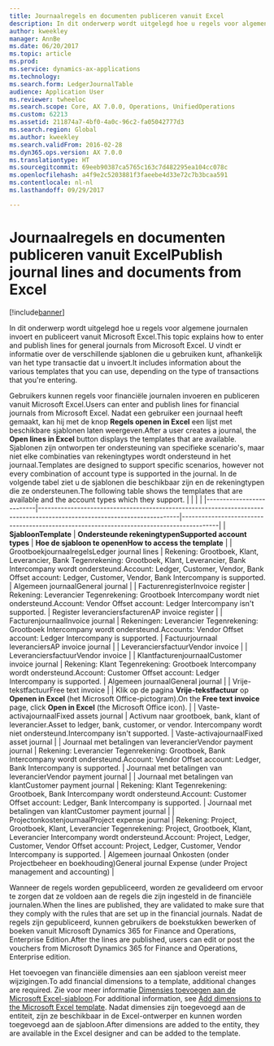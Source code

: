 ```yaml
---
title: Journaalregels en documenten publiceren vanuit Excel
description: In dit onderwerp wordt uitgelegd hoe u regels voor algemene journalen invoert en publiceert vanuit Microsoft Excel. U vindt er informatie over de verschillende sjablonen die u gebruiken kunt, afhankelijk van het type transactie dat u invoert.
author: kweekley
manager: AnnBe
ms.date: 06/20/2017
ms.topic: article
ms.prod: 
ms.service: dynamics-ax-applications
ms.technology: 
ms.search.form: LedgerJournalTable
audience: Application User
ms.reviewer: twheeloc
ms.search.scope: Core, AX 7.0.0, Operations, UnifiedOperations
ms.custom: 62213
ms.assetid: 211874a7-4bf0-4a0c-96c2-fa05042777d3
ms.search.region: Global
ms.author: kweekley
ms.search.validFrom: 2016-02-28
ms.dyn365.ops.version: AX 7.0.0
ms.translationtype: HT
ms.sourcegitcommit: 69eeb90387ca5765c163c7d482295ea104cc078c
ms.openlocfilehash: a4f9e2c5203881f3faeebe4d33e72c7b3bcaa591
ms.contentlocale: nl-nl
ms.lasthandoff: 09/29/2017

---
```


# <a name="publish-journal-lines-and-documents-from-excel"></a><span data-ttu-id="cc2c6-104">Journaalregels en documenten publiceren vanuit Excel</span><span class="sxs-lookup"><span data-stu-id="cc2c6-104">Publish journal lines and documents from Excel</span></span>

[!include[banner](../includes/banner.md)]


<span data-ttu-id="cc2c6-105">In dit onderwerp wordt uitgelegd hoe u regels voor algemene journalen invoert en publiceert vanuit Microsoft Excel.</span><span class="sxs-lookup"><span data-stu-id="cc2c6-105">This topic explains how to enter and publish lines for general journals from Microsoft Excel.</span></span> <span data-ttu-id="cc2c6-106">U vindt er informatie over de verschillende sjablonen die u gebruiken kunt, afhankelijk van het type transactie dat u invoert.</span><span class="sxs-lookup"><span data-stu-id="cc2c6-106">It includes information about the various templates that you can use, depending on the type of transactions that you're entering.</span></span>

<span data-ttu-id="cc2c6-107">Gebruikers kunnen regels voor financiële journalen invoeren en publiceren vanuit Microsoft Excel.</span><span class="sxs-lookup"><span data-stu-id="cc2c6-107">Users can enter and publish lines for financial journals from Microsoft Excel.</span></span> <span data-ttu-id="cc2c6-108">Nadat een gebruiker een journaal heeft gemaakt, kan hij met de knop **Regels openen in Excel** een lijst met beschikbare sjablonen laten weergeven.</span><span class="sxs-lookup"><span data-stu-id="cc2c6-108">After a user creates a journal, the **Open lines in Excel** button displays the templates that are available.</span></span> <span data-ttu-id="cc2c6-109">Sjablonen zijn ontworpen ter ondersteuning van specifieke scenario's, maar niet elke combinaties van rekeningtypes wordt ondersteund in het journaal.</span><span class="sxs-lookup"><span data-stu-id="cc2c6-109">Templates are designed to support specific scenarios, however not every combination of account type is supported in the journal.</span></span> <span data-ttu-id="cc2c6-110">In de volgende tabel ziet u de sjablonen die beschikbaar zijn en de rekeningtypen die ze ondersteunen.</span><span class="sxs-lookup"><span data-stu-id="cc2c6-110">The following table shows the templates that are available and the account types which they support.</span></span>
|                          |                                                                                                                         |                                                                                         |
|--------------------------|-------------------------------------------------------------------------------------------------------------------------|-----------------------------------------------------------------------------------------|
| <span data-ttu-id="cc2c6-111">**Sjabloon**</span><span class="sxs-lookup"><span data-stu-id="cc2c6-111">**Template**</span></span>             | <span data-ttu-id="cc2c6-112">**Ondersteunde rekeningtypen**</span><span class="sxs-lookup"><span data-stu-id="cc2c6-112">**Supported account types**</span></span>                                                                                             | <span data-ttu-id="cc2c6-113">**Hoe de sjabloon te openen**</span><span class="sxs-lookup"><span data-stu-id="cc2c6-113">**How to access the template**</span></span>                                                          |
| <span data-ttu-id="cc2c6-114">Grootboekjournaalregels</span><span class="sxs-lookup"><span data-stu-id="cc2c6-114">Ledger journal lines</span></span>     | <span data-ttu-id="cc2c6-115">Rekening: Grootboek, Klant, Leverancier, Bank Tegenrekening: Grootboek, Klant, Leverancier, Bank Intercompany wordt ondersteund.</span><span class="sxs-lookup"><span data-stu-id="cc2c6-115">Account: Ledger, Customer, Vendor, Bank Offset account: Ledger, Customer, Vendor, Bank Intercompany is supported.</span></span>       | <span data-ttu-id="cc2c6-116">Algemeen journaal</span><span class="sxs-lookup"><span data-stu-id="cc2c6-116">General journal</span></span>                                                                         |
| <span data-ttu-id="cc2c6-117">Facturenregister</span><span class="sxs-lookup"><span data-stu-id="cc2c6-117">Invoice register</span></span>         | <span data-ttu-id="cc2c6-118">Rekening: Leverancier Tegenrekening: Grootboek Intercompany wordt niet ondersteund.</span><span class="sxs-lookup"><span data-stu-id="cc2c6-118">Account: Vendor Offset account: Ledger Intercompany isn't supported.</span></span>                                                    | <span data-ttu-id="cc2c6-119">Register leveranciersfacturen</span><span class="sxs-lookup"><span data-stu-id="cc2c6-119">AP invoice register</span></span>                                                                     |
| <span data-ttu-id="cc2c6-120">Facturenjournaal</span><span class="sxs-lookup"><span data-stu-id="cc2c6-120">Invoice journal</span></span>          | <span data-ttu-id="cc2c6-121">Rekeningen: Leverancier Tegenrekening: Grootboek Intercompany wordt ondersteund.</span><span class="sxs-lookup"><span data-stu-id="cc2c6-121">Accounts: Vendor Offset account: Ledger Intercompany is supported.</span></span>                                                      | <span data-ttu-id="cc2c6-122">Factuurjournaal leveranciers</span><span class="sxs-lookup"><span data-stu-id="cc2c6-122">AP invoice journal</span></span>                                                                      |
| <span data-ttu-id="cc2c6-123">Leveranciersfactuur</span><span class="sxs-lookup"><span data-stu-id="cc2c6-123">Vendor invoice</span></span>           |                                                                                                                         | <span data-ttu-id="cc2c6-124">Leveranciersfactuur</span><span class="sxs-lookup"><span data-stu-id="cc2c6-124">Vendor invoice</span></span>                                                                          |
| <span data-ttu-id="cc2c6-125">Klantfacturenjournaal</span><span class="sxs-lookup"><span data-stu-id="cc2c6-125">Customer invoice journal</span></span> | <span data-ttu-id="cc2c6-126">Rekening: Klant Tegenrekening: Grootboek Intercompany wordt ondersteund.</span><span class="sxs-lookup"><span data-stu-id="cc2c6-126">Account: Customer Offset account: Ledger Intercompany is supported.</span></span>                                                     | <span data-ttu-id="cc2c6-127">Algemeen journaal</span><span class="sxs-lookup"><span data-stu-id="cc2c6-127">General journal</span></span>                                                                         |
| <span data-ttu-id="cc2c6-128">Vrije-tekstfactuur</span><span class="sxs-lookup"><span data-stu-id="cc2c6-128">Free text invoice</span></span>        |                                                                                                                         | <span data-ttu-id="cc2c6-129">Klik op de pagina **Vrije-tekstfactuur** op **Openen in Excel** (het Microsoft Office-pictogram).</span><span class="sxs-lookup"><span data-stu-id="cc2c6-129">On the **Free text invoice** page, click **Open in Excel** (the Microsoft Office icon).</span></span> |
| <span data-ttu-id="cc2c6-130">Vaste-activajournaal</span><span class="sxs-lookup"><span data-stu-id="cc2c6-130">Fixed assets journal</span></span>     | <span data-ttu-id="cc2c6-131">Activum naar grootboek, bank, klant of leverancier.</span><span class="sxs-lookup"><span data-stu-id="cc2c6-131">Asset to ledger, bank, customer, or vendor.</span></span> <span data-ttu-id="cc2c6-132">Intercompany wordt niet ondersteund.</span><span class="sxs-lookup"><span data-stu-id="cc2c6-132">Intercompany isn't supported.</span></span>                                               | <span data-ttu-id="cc2c6-133">Vaste-activajournaal</span><span class="sxs-lookup"><span data-stu-id="cc2c6-133">Fixed asset journal</span></span>                                                                     |
| <span data-ttu-id="cc2c6-134">Journaal met betalingen van leverancier</span><span class="sxs-lookup"><span data-stu-id="cc2c6-134">Vendor payment journal</span></span>   | <span data-ttu-id="cc2c6-135">Rekening: Leverancier Tegenrekening: Grootboek, Bank Intercompany wordt ondersteund.</span><span class="sxs-lookup"><span data-stu-id="cc2c6-135">Account: Vendor Offset account: Ledger, Bank Intercompany is supported.</span></span>                                                 | <span data-ttu-id="cc2c6-136">Journaal met betalingen van leverancier</span><span class="sxs-lookup"><span data-stu-id="cc2c6-136">Vendor payment journal</span></span>                                                                  |
| <span data-ttu-id="cc2c6-137">Journaal met betalingen van klant</span><span class="sxs-lookup"><span data-stu-id="cc2c6-137">Customer payment journal</span></span> | <span data-ttu-id="cc2c6-138">Rekening: Klant Tegenrekening: Grootboek, Bank Intercompany wordt ondersteund.</span><span class="sxs-lookup"><span data-stu-id="cc2c6-138">Account: Customer Offset account: Ledger, Bank Intercompany is supported.</span></span>                                               | <span data-ttu-id="cc2c6-139">Journaal met betalingen van klant</span><span class="sxs-lookup"><span data-stu-id="cc2c6-139">Customer payment journal</span></span>                                                                |
| <span data-ttu-id="cc2c6-140">Projectonkostenjournaal</span><span class="sxs-lookup"><span data-stu-id="cc2c6-140">Project expense journal</span></span>  | <span data-ttu-id="cc2c6-141">Rekening: Project, Grootboek, Klant, Leverancier Tegenrekening: Project, Grootboek, Klant, Leverancier Intercompany wordt ondersteund.</span><span class="sxs-lookup"><span data-stu-id="cc2c6-141">Account: Project, Ledger, Customer, Vendor Offset account: Project, Ledger, Customer, Vendor Intercompany is supported.</span></span> | <span data-ttu-id="cc2c6-142">Algemeen journaal Onkosten (onder Projectbeheer en boekhouding)</span><span class="sxs-lookup"><span data-stu-id="cc2c6-142">General journal Expense (under Project management and accounting)</span></span>                       |

<span data-ttu-id="cc2c6-143">Wanneer de regels worden gepubliceerd, worden ze gevalideerd om ervoor te zorgen dat ze voldoen aan de regels die zijn ingesteld in de financiële journalen.</span><span class="sxs-lookup"><span data-stu-id="cc2c6-143">When the lines are published, they are validated to make sure that they comply with the rules that are set up in the financial journals.</span></span> <span data-ttu-id="cc2c6-144">Nadat de regels zijn gepubliceerd, kunnen gebruikers de boekstukken bewerken of boeken vanuit Microsoft Dynamics 365 for Finance and Operations, Enterprise Edition.</span><span class="sxs-lookup"><span data-stu-id="cc2c6-144">After the lines are published, users can edit or post the vouchers from Microsoft Dynamics 365 for Finance and Operations, Enterprise edition.</span></span> 

<span data-ttu-id="cc2c6-145">Het toevoegen van financiële dimensies aan een sjabloon vereist meer wijzigingen.</span><span class="sxs-lookup"><span data-stu-id="cc2c6-145">To add financial dimensions to a template, additional changes are required.</span></span> <span data-ttu-id="cc2c6-146">Zie voor meer informatie [Dimensies toevoegen aan de Microsoft Excel-sjabloon](../../dev-itpro/financial/add-dimensions-excel-templates.md).</span><span class="sxs-lookup"><span data-stu-id="cc2c6-146">For additional information, see [Add dimensions to the Microsoft Excel template](../../dev-itpro/financial/add-dimensions-excel-templates.md).</span></span> <span data-ttu-id="cc2c6-147">Nadat dimensies zijn toegevoegd aan de entiteit, zijn ze beschikbaar in de Excel-ontwerper en kunnen worden toegevoegd aan de sjabloon.</span><span class="sxs-lookup"><span data-stu-id="cc2c6-147">After dimensions are added to the entity, they are available in the Excel designer and can be added to the template.</span></span>






